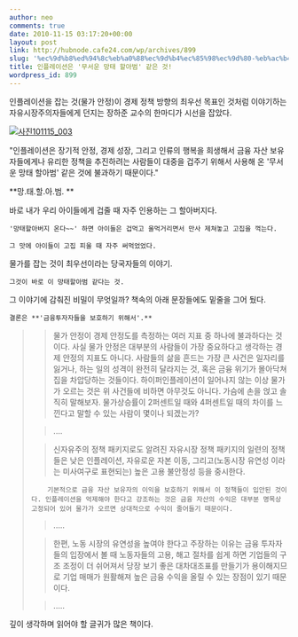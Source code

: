 ```yaml
---
author: neo
comments: true
date: 2010-11-15 03:17:20+00:00
layout: post
link: http://hubnode.cafe24.com/wp/archives/899
slug: '%ec%9d%b8%ed%94%8c%eb%a0%88%ec%9d%b4%ec%85%98%ec%9d%80-%eb%ac%b4%ec%84%9c%ec%9a%b4-%eb%a7%9d%ed%83%9c-%ed%95%a0%ec%95%84%eb%b2%94-%ea%b0%99%ec%9d%80-%ea%b2%83'
title: 인플레이션은 '무서운 망태 할아범' 같은 것!
wordpress_id: 899
---
```


인플레이션을 잡는 것(물가 안정)이 경제 정책 방향의 최우선 목표인 것처럼 이야기하는 자유시장주의자들에게 던지는 장하준 교수의 한마디가 시선을 잡았다.




[![사진101115_003](http://lh3.ggpht.com/_F9iY7Q3PUXc/TOCtbesZmBI/AAAAAAAABbo/MG5vbcczQb8/s288/%EC%82%AC%EC%A7%84101115_003.jpg)](http://lh3.ggpht.com/_F9iY7Q3PUXc/TOCtbesZmBI/AAAAAAAABbo/MG5vbcczQb8/%EC%82%AC%EC%A7%84101115_003.jpg?imgmax=800)




"인플레이션은 장기적 안정, 경제 성장, 그리고 인류의 행복을 희생해서 금융 자산 보유자들에게나 유리한 정책을 추진하려는 사람들이 대중을 겁주기 위해서 사용해 온 '무서운 망태 할아범' 같은 것에 불과하기 때문이다."




**망.태.할.아.범. **




바로 내가 우리 아이들에게 겁줄 때 자주 인용하는 그 할아버지다.  

	'망태할아버지 온다~~' 하면 아이들은 겁먹고 울먹거리면서 만사 제쳐놓고 고집을 꺽는다.  

	그 맛에 아이들이 고집 피울 때 자주 써먹었었다.




물가를 잡는 것이 최우선이라는 당국자들의 이야기.  

	그것이 바로 이 망태할아범 같다는 것.




그 이야기에 감춰진 비밀이 무엇일까? 책속의 아래 문장들에도 밑줄을 그어 뒀다.  

	결론은 **'금융투자자들을 보호하기 위해서'.**




<blockquote>
	
> 
> 물가 안정이 경제 안정도를 측정하는 여러 지표 중 하나에 불과하다는 것이다. 사실 물가 안정은 대부분의 사람들이 가장 중요하다고 생각하는 경제 안정의 지표도 아니다. 사람들의 삶을 흔드는 가장 큰 사건은 일자리를 잃거나, 하는 일의 성격이 완전히 달라지는 것, 혹은 금융 위기가 몰아닥쳐 집을 차압당하는 것들이다. 하이퍼인플레이션이 일어나지 않는 이상 물가가 오르는 것은 위 사건들에 비하면 아무것도 아니다. 가슴에 손을 얹고 솔직히 말해보자. 물가상승률이 2퍼센트일 때와 4퍼센트일 때의 차이를 느낀다고 말할 수 있는 사람이 몇이나 되겠는가?
> 
> 
	
> 
> ....
> 
> 
	
> 
> 신자유주의 정책 패키지로도 알려진 자유시장 정책 패키지의 일련의 정책들은 낮은 인플레이션, 자유로운 자본 이동, 그리고(노동시장 유연성 이라는 미사여구로 표현되는) 높은 고용 불안정성 등을 중시한다.  

		기본적으로 금융 자산 보유자의 이익을 보호하기 위해서 이 정책들이 입안된 것이다. 인플레이션을 억제해야 한다고 강조하는 것은 금융 자산의 수익은 대부분 명목상 고정되어 있어 물가가 오르면 상대적으로 수익이 줄어들기 때문이다.
> 
> 
	
> 
> .....
> 
> 
	
> 
> 한편, 노동 시장의 유연성을 높여야 한다고 주장하는 이유는 금융 투자자들의 입장에서 볼 때 노동자들의 고용, 해고 절차를 쉽게 하면 기업들의 구조 조정이 더 쉬어져서 당장 보기 좋은 대차대조표를 만들기가 용이해지므로 기업 매매가 원활해져 높은 금융 수익을 올릴 수 있는 장점이 있기 때문이다.
> 
> 
	
> 
> .....
> 
> 
</blockquote>




깊이 생각하며 읽어야 할 글귀가 많은 책이다.



